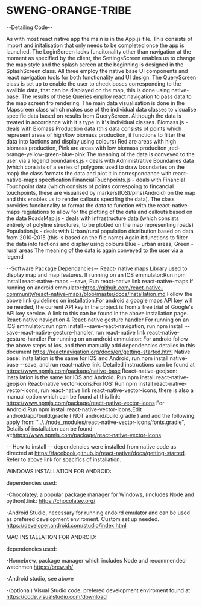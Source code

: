 # SWENG-ORANGE-TRIBE

--Detailing Code--

As with most react native app the main is in the App.js file. This consists of import and initalisation that only needs to be completed once the app is launched. 
The LoginScreen lacks funcitonality other than navigation at the moment as specified by the client, the SettingsScreen enables us to change the map style and the splash screen at the beginning is designed in the SplashScreen class. All three employ the native base UI components and react navigation tools for both functionality and UI design. The QueryScreen class is set up to enable the user to check boses corresponding to the availble data, that can be displayed on the map, this is done using native-base. The results of these Queries employ react navigation to pass data to the map screen fro rendering. 
The main data visualisation is done in the Mapscreen class which makes use of the individual data classes to visualise specific data based on results from QueryScreen. Although the data is treated in accordance with it's type in it's individual classes. 
Biomass.js - 
    deals with Biomass Production data
    (this data consists of points which represent areas of high/low biomass production, it functions to filter the data into factions and display using colours)
    Red are areas with high biomass production, Pink are areas with low biomass produciton ,red-orange-yellow-green-blue-pink
    The meaning of the data is conveyed to the user via a legend
boundaries.js - 
    deals with Administrative Boundaries data (which consists of a series of polygons used to draw boundaries on the map)
    the class formats the data and plot it in correspondance with react-native-maps specification
FinancialTouchpoints.js - 
    deals with Financial Touchpoint data (which consists of points correspoing to fincancial touchpoints, these are visualised by markers(IOS)/pins(Android) on the map and this enables us to render callouts specifing the data). The class provides funcitonality to format the data to function with the react-native-maps regulations to allow for the plotting of the data and callouts based on the data
RoadsMap.js - 
    deals with infrastructure data (which consists entirely of polyline structures, to be plotted on the map representing roads)
Population.js - 
    deals with Urban/rural population distribution based on data from 2010-2015 (this is based on the file name)
    Again it functions to filter the data into factions and display using colours
    Blue - urban areas, Green - rural areas
    The meaning of the data is again conveyed to the user via a legend


--Software Package Dependancies--
React- native maps
Library used to display map and map features.
If running on an IOS emmulator:Run npm install react-native-maps --save, Run react-native link react-native-maps
If running on android emmulator:https://github.com/react-native-community/react-native-maps/blob/master/docs/installation.md
Follow the above link guidelines on installation.For android a google maps API key will be needed, the current API key in the project is from a free trial of Google's API key service. A link to this can be found in the above installation page.
React-native navigation & React-native gesture handler
For running on an IOS emmulator: run npm install --save-react-navigation, run npm install --save-react-native-gesture-handler, run react-native link react-native-gesture-handler
For running on an android emmulator: For android follow the above steps of ios, and then manually add dependencies detailes in this document https://reactnavigation.org/docs/en/getting-started.html
Native base: Installation is the same for IOS and Android, run npm install native-base --save, and run react-native link. Detailed instructions can be found at https://www.npmjs.com/package/native-base
React-native-geojson: Installation is the same for IOS and Android. Run npm install react-native-geojson
React-native vector-icons:For IOS: Run npm install react-native-vector-icons, run react-native link react-native-vector-icons, there is also a manual option which can be found at this link: https://www.npmjs.com/package/react-native-vector-icons
For Android:Run npm install react-native-vector-icons,Edit android/app/build.gradle ( NOT android/build.gradle ) and add the following:
apply from: "../../node_modules/react-native-vector-icons/fonts.gradle", Details of installation can be found at:https://www.npmjs.com/package/react-native-vector-icons


-- How to install --
dependencies were installed from native code as directed at https://facebook.github.io/react-native/docs/getting-started.
Refer to above link for spacifics of installation.

WINDOWS INSTALLATION FOR ANDROID:

dependencies used:

-Chocolatey, a popular package manager for Windows, (includes Node and python).link: https://chocolatey.org/

-Android Studio, necessary for running andoird emulator and can be used as prefered development enviroment. Custom set up needed.  https://developer.android.com/studio/index.html


MAC INSTALLATION FOR ANDROID:

dependencies used:

-Homebrew, package manager which includes Node and recommended watchmen https://brew.sh/

-Android studio, see above

-(optional) Visual Studio code, prefered development enviroment found at https://code.visualstudio.com/download
